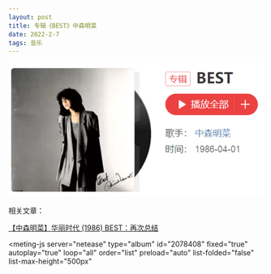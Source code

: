 ```yaml
---
layout: post
title: 专辑《BEST》中森明菜
date: 2022-2-7
tags: 音乐
---
```


![](/img/bestakn.png)

相关文章：

[【中森明菜】华丽时代 (1986) BEST：再次总结](https://www.bilibili.com/read/cv9845064)



<style>
    @import url(https://cdn.jsdelivr.net/npm/aplayer/dist/APlayer.min.css);
</style>
<script src="https://cdn.jsdelivr.net/npm/aplayer/dist/APlayer.min.js"></script>
<script src="https://cdn.jsdelivr.net/npm/meting@2.0.1/dist/Meting.min.js"></script>
<meting-js 
	server="netease" 
	type="album" 
	id="2078408"
	fixed="true" 
	autoplay="true"
	loop="all"
	order="list"
	preload="auto"
	list-folded="false"
	list-max-height="500px" 

></meting-js>